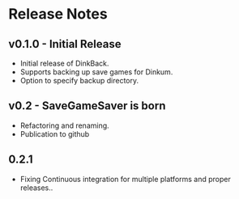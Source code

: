 # Release Notes

## v0.1.0 - Initial Release

 * Initial release of DinkBack.
 * Supports backing up save games for Dinkum.
 * Option to specify backup directory.

## v0.2 - SaveGameSaver is born

 * Refactoring and renaming.
 * Publication to github

 ## 0.2.1

 * Fixing Continuous integration for multiple platforms and proper releases..